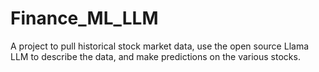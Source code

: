 # Finance_ML_LLM
A project to pull historical stock market data, use the open source Llama LLM to describe the data, and make predictions on the various stocks.

